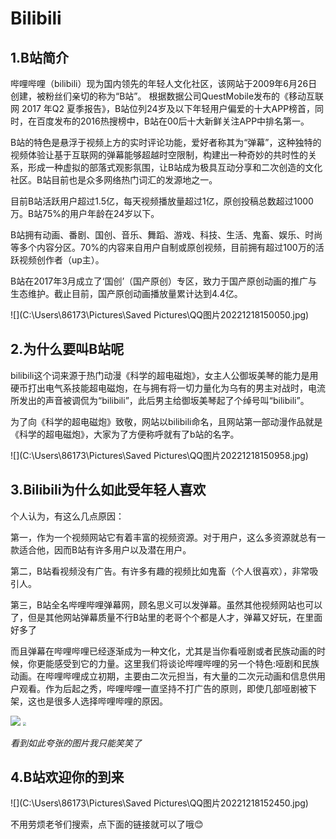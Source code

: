# Bilibili [](https://www.bilibili.com/)

## 1.B站简介

哔哩哔哩（bilibili）现为国内领先的年轻人文化社区，该网站于2009年6月26日创建，被粉丝们亲切的称为“B站”。 根据数据公司QuestMobile发布的《移动互联网 2017 年Q2 夏季报告》，B站位列24岁及以下年轻用户偏爱的十大APP榜首，同时，在百度发布的2016热搜榜中，B站在00后十大新鲜关注APP中排名第一。

B站的特色是悬浮于视频上方的实时评论功能，爱好者称其为“弹幕”，这种独特的视频体验让基于互联网的弹幕能够超越时空限制，构建出一种奇妙的共时性的关系，形成一种虚拟的部落式观影氛围，让B站成为极具互动分享和二次创造的文化社区。B站目前也是众多网络热门词汇的发源地之一。

目前B站活跃用户超过1.5亿，每天视频播放量超过1亿，原创投稿总数超过1000万。B站75%的用户年龄在24岁以下。

B站拥有动画、番剧、国创、音乐、舞蹈、游戏、科技、生活、鬼畜、娱乐、时尚等多个内容分区。70%的内容来自用户自制或原创视频，目前拥有超过100万的活跃视频创作者（up主）。

B站在2017年3月成立了‘国创’（国产原创）专区，致力于国产原创动画的推广与生态维护。截止目前，国产原创动画播放量累计达到4.4亿。



![](C:\Users\86173\Pictures\Saved Pictures\QQ图片20221218150050.jpg)



## 2.为什么要叫B站呢

bilibili这个词来源于热门动漫《科学的超电磁炮》，女主人公御坂美琴的能力是用硬币打出电气系技能超电磁炮，在与拥有将一切力量化为乌有的男主对战时，电流所发出的声音被调侃为“bilibili”，此后男主给御坂美琴起了个绰号叫“bilibili”。

为了向《科学的超电磁炮》致敬，网站以bilibili命名，且网站第一部动漫作品就是《科学的超电磁炮》，大家为了方便称呼就有了b站的名字。

![](C:\Users\86173\Pictures\Saved Pictures\QQ图片20221218150958.jpg)

## 3.Bilibili为什么如此受年轻人喜欢

个人认为，有这么几点原因：

第一，作为一个视频网站它有着丰富的视频资源。对于用户，这么多资源就总有一款适合他，因而B站有许多用户以及潜在用户。

第二，B站看视频没有广告。有许多有趣的视频比如鬼畜（个人很喜欢），非常吸引人。

第三，B站全名哔哩哔哩弹幕网，顾名思义可以发弹幕。虽然其他视频网站也可以了，但是其他网站弹幕质量不行B站里的老哥个个都是人才，弹幕又好玩，在里面好多了

而且弹幕在哔哩哔哩已经逐渐成为一种文化，尤其是当你看哑剧或者民族动画的时候，你更能感受到它的力量。这里我们将谈论哔哩哔哩的另一个特色:哑剧和民族动画。在哔哩哔哩成立初期，主要由二次元担当，有大量的二次元动画和信息供用户观看。作为后起之秀，哔哩哔哩一直坚持不打广告的原则，即使几部哑剧被下架，这也是很多人选择哔哩哔哩的原因。

<img src="C:\Users\86173\Pictures\Saved Pictures\QQ图片20221218151733.jpg"  />

<img src="C:\Users\86173\Pictures\Saved Pictures\QQ图片20221218151740.jpg" style="zoom: 33%;" />

*看到如此夸张的图片我只能笑笑了*

## 4.B站欢迎你的到来

![](C:\Users\86173\Pictures\Saved Pictures\QQ图片20221218152450.jpg)

不用劳烦老爷们搜索，点下面的链接就可以了哦😊

[](https://www.bilibili.com/)


